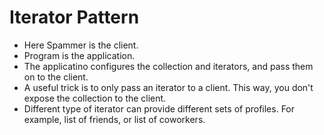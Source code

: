 ﻿# Iterator Pattern
- Here Spammer is the client.
- Program is the application.
- The applicatino configures the collection and iterators, and pass them on to the client.
- A useful trick is to only pass an iterator to a client. This way, you don't expose the collection to the client.
- Different type of iterator can provide different sets of profiles. For example, list of friends, or list of coworkers.